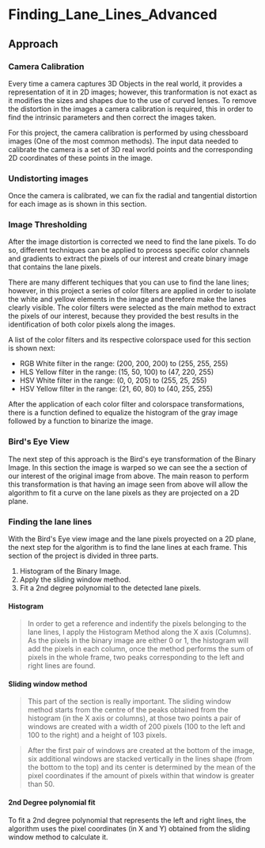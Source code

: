 # Finding_Lane_Lines_Advanced

## Approach

### Camera Calibration

Every time a camera captures 3D Objects in the real world, it provides a representation of it in 2D images; however, this tranformation is not exact as it modifies the sizes and shapes due to the use of curved lenses. To remove the distortion in the images a camera calibration is required, this in order to find the intrinsic parameters and then correct the images taken.

For this project, the camera calibration is performed by using chessboard images (One of the most common methods). The input data needed to calibrate the camera is a set of 3D real world points and the corresponding 2D coordinates of these points in the image.

### Undistorting images
Once the camera is calibrated, we can fix the radial and tangential distortion for each image as is shown in this section.


### Image Thresholding
After the image distortion is corrected we need to find the lane pixels. To do so, different techniques can be applied to process specific color channels and gradients to extract the pixels of our interest and create binary image that contains the lane pixels.
>

There are many different techiques that you can use to find the lane lines; however, in this project a series of color filters are applied in order to isolate the white and yellow elements in the image and therefore make the lanes clearly visible. The color filters were selected as the main method to extract the pixels of our interest, because they provided the best results in the identification of both color pixels along the images.
>

A list of the color filters and its respective colorspace used for this section is shown next:
>
* RGB White filter in the range:  (200, 200, 200) to (255, 255, 255)
* HLS Yellow filter in the range: (15, 50, 100) to (47, 220, 255)
* HSV White filter in the range: (0, 0, 205) to (255, 25, 255)
* HSV Yellow filter in the range: (21, 60, 80) to (40, 255, 255)
>

After the application of each color filter and colorspace transformations, there is a function defined to equalize the histogram of the gray image followed by a function to binarize the image. 

### Bird's Eye View
The next step of this approach is the Bird's eye transformation of the Binary Image. In this section the image is warped so we can see the a section of our interest of the original image from above. The main reason to perform this transformation is that having an image seen from above will allow the algorithm to fit a curve on the lane pixels as they are projected on a 2D plane.


### Finding the lane lines 
With the Bird's Eye view image and the lane pixels proyected on a 2D plane, the next step for the algorithm is to find the lane lines at each frame. This section of the project is divided in three parts.


1.   Histogram of the Binary Image.
2.   Apply the sliding window method.
3.   Fit a 2nd degree polynomial to the detected lane pixels.

#### Histogram
>In order to get a reference and indentify the pixels belonging to the lane lines, I apply the Histogram Method along the X axis (Columns). As the pixels in the binary image are either 0 or 1, the histogram will add the pixels in each column,  once the method performs the sum of pixels in the whole frame, two peaks corresponding to the left and right lines are found.

#### Sliding window method

>This part of the section is really important. The sliding window method starts from the centre of the peaks obtained from the histogram (in the X axis or columns), at those two points a pair of windows are created with a width of 200 pixels (100 to the left and 100 to the right) and a height of 103 pixels. 
>

>After the first pair of windows are created at the bottom of the image, six additional windows are stacked vertically in the lines shape (from the bottom to the top) and its center is determined by the mean of the pixel coordinates if the amount of pixels within that window is greater than 50.

#### 2nd Degree polynomial fit

To fit a 2nd degree polynomial that represents the left and right lines, the algorithm uses the pixel coordinates (in X and Y) obtained from the sliding window method to calculate it. 
